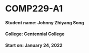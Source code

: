 # COMP229-A1
#### Student name: Johnny Zhiyang Song
#### College: Centennial College
#### Start on: January 24, 2022
